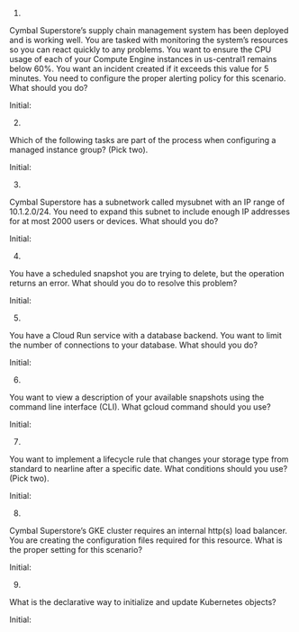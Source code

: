 1.
Cymbal Superstore’s supply chain management system has been deployed and is working well. You are tasked with monitoring the system’s resources so you can react quickly to any problems. You want to ensure the CPU usage of each of your Compute Engine instances in us-central1 remains below 60%. You want an incident created if it exceeds this value for 5 minutes. You need to configure the proper alerting policy for this scenario. What should you do?

Initial:

2.
Which of the following tasks are part of the process when configuring a managed instance group? (Pick two).

Initial:

3.
Cymbal Superstore has a subnetwork called mysubnet with an IP range of 10.1.2.0/24. You need to expand this subnet to include enough IP addresses for at most 2000 users or devices. What should you do?


Initial:


4.
You have a scheduled snapshot you are trying to delete, but the operation returns an error. What should you do to resolve this problem?

Initial:


5.
You have a Cloud Run service with a database backend. You want to limit the number of connections to your database. What should you do?

Initial:


6. 
You want to view a description of your available snapshots using the command line interface (CLI). What gcloud command should you use?

Initial:


7.
You want to implement a lifecycle rule that changes your storage type from standard to nearline after a specific date. What conditions should you use? (Pick two).


Initial:


8.
Cymbal Superstore’s GKE cluster requires an internal http(s) load balancer. You are creating the configuration files required for this resource. What is the proper setting for this scenario?


Initial:


9.
What is the declarative way to initialize and update Kubernetes objects?

Initial:

